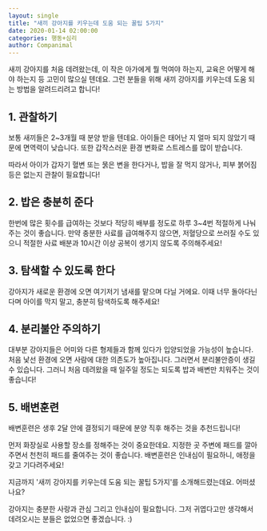```yaml
---
layout: single
title: "새끼 강아지를 키우는데 도움 되는 꿀팁 5가지"
date: 2020-01-14 02:00:00
categories: 행동+심리
author: Companimal
---
```


새끼 강아지를 처음 데려왔는데, 이 작은 아가에게 뭘 먹여야 하는지, 교육은 어떻게 해야 하는지 등 고민이 많으실 텐데요. 그런 분들을 위해 새끼 강아지를 키우는데 도움 되는 방법을 알려드리려고 합니다!

## 1. 관찰하기

보통 새끼들은 2~3개월 때 분양 받을 텐데요. 아이들은 태어난 지 얼마 되지 않았기 때문에 면역력이 낮습니다. 또한 갑작스러운 환경 변화로 스트레스를 많이 받습니다.

따라서 아이가 갑자기 혈변 또는 묽은 변을 한다거나, 밥을 잘 먹지 않거나, 피부 붉어짐 등은 없는지 관찰이 필요합니다!

## 2. 밥은 충분히 준다

한번에 많은 횟수를 급여하는 것보다 적당히 배부를 정도로 하루 3~4번 적절하게 나눠주는 것이 좋습니다. 만약 충분한 사료를 급여해주지 않으면, 저혈당으로 쓰러질 수도 있으니 적절한 사료 배분과 10시간 이상 공복이 생기지 않도록 주의해주세요!

## 3. 탐색할 수 있도록 한다

강아지가 새로운 환경에 오면 여기저기 냄새를 맡으며 다닐 거에요. 이때 너무 돌아다닌다며 아이를 막지 말고, 충분히 탐색하도록 해주세요!

## 4. 분리불안 주의하기

대부분 강아지들은 어미와 다른 형제들과 함께 있다가 입양되었을 가능성이 높습니다. 처음 낯선 환경에 오면 사람에 대한 의존도가 높아집니다. 그러면서 분리불안증이 생길 수 있습니다. 그러니 처음 데려왔을 때 일주일 정도는 되도록 밥과 배변만 치워주는 것이 좋습니다!

## 5. 배변훈련

배변훈련은 생후 2달 안에 결정되기 때문에 분양 직후 해주는 것을 추천드립니다!

먼저 화장실로 사용할 장소를 정해주는 것이 중요한데요. 지정한 곳 주변에 패드를 깔아주면서 천천히 패드를 줄여주는 것이 좋습니다. 배변훈련은 인내심이 필요하니, 애정을 갖고 기다려주세요!

지금까지 '새끼 강아지를 키우는데 도움 되는 꿀팁 5가지'를 소개해드렸는데요. 어떠셨나요?

강아지는 충분한 사랑과 관심 그리고 인내심이 필요합니다. 그저 귀엽다고만 생각해서 데려오시는 분들은 없었으면 좋겠습니다. :)
